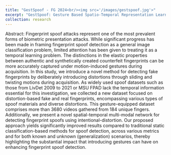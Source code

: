 ```yaml
---
title: "GestSpoof - FG 2024<br/><img src='/images/gestspoof.jpg'>"
excerpt: "GestSpoof: Gesture Based Spatio-Temporal Representation Learning For Robust Fingerprint Presentation Attack Detection. - FG 2024"
collection: research
---
```

Abstract: Fingerprint spoof attacks represent one of the most prevalent forms of biometric presentation attacks. While significant progress has been made in framing fingerprint spoof detection as a general image classification problem, limited attention has been given to treating it as a temporal learning problem. The distinctions in the elastic properties between authentic and synthetically created counterfeit fingerprints can be more accurately captured under motion-induced gestures during acquisition. In this study, we introduce a novel method for detecting fake fingerprints by deliberately introducing distortions through sliding and twisting motions during acquisition. As widely used spoof datasets such as those from LivDet 2009 to 2021 or MSU FPAD lack the temporal information essential for this investigation, we collected a new dataset focused on distortion-based fake and real fingerprints, encompassing various types of spoof materials and diverse distortions. This gesture-equipped dataset comprises more than 3680 videos gathered from 184 unique fingers. Additionally, we present a novel spatial-temporal multi-modal network for detecting fingerprint spoofs using intentional-distortion. Our proposed approach yields significantly improved results compared to traditional static classification-based methods for spoof detection, across various metrics and for both known and unknown (generalization) scenarios, thereby highlighting the substantial impact that introducing gestures can have on enhancing fingerprint spoof detection.
